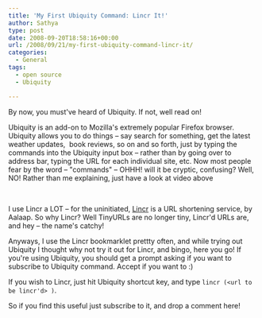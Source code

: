 ```yaml
---
title: 'My First Ubiquity Command: Lincr It!'
author: Sathya
type: post
date: 2008-09-20T18:58:16+00:00
url: /2008/09/21/my-first-ubiquity-command-lincr-it/
categories:
  - General
tags:
  - open source
  - Ubiquity

---
```

By now, you must've heard of Ubiquity. If not, well read on! 

<link rel="commands" href="https://sathyasays.com/wp-content/lincr.js" name="Lincr It!" />
Ubiquity is an add-on to Mozilla's extremely popular Firefox browser. Ubiquity allows you to do things &#8211; say search for something, get the latest weather updates,  book reviews, so on and so forth, just by typing the commands into the Ubiquity input box &#8211; rather than by going over to address bar, typing the URL for each individual site, etc. Now most people fear by the word &#8211; "commands" &#8211; OHHH! will it be cryptic, confusing? Well, NO! Rather than me explaining, just have a look at video above

 

I use Lincr a LOT &#8211; for the uninitiated, [Lincr][1] is a URL shortening service, by Aalaap. So why Lincr? Well TinyURLs are no longer tiny, Lincr'd URLs are, and hey &#8211; the name's catchy! 

Anyways, I use the Lincr bookmarklet prettty often, and while trying out Ubiquity I thought why not try it out for Lincr, and bingo, here you go! If you're using Ubiquity, you should get a prompt asking if you want to subscribe to Ubiquity command. Accept if you want to :)

If you wish to Lincr, just hit Ubiquity shortcut key, and type `lincr (<url to be lincr'd> )`.

So if you find this useful just subscribe to it, and drop a comment here!

 [1]: https://lin.cr/
